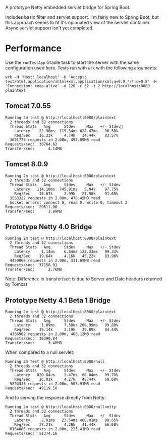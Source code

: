 A prototype Netty embedded servlet bridge for Spring Boot.

Includes basic filter and servlet support. I'm fairly new to Spring Boot, but this approach seems to fit it's opionated view of the servlet container. Async servlet support isn't yet completed.

Performance
=============

Use the `runTestApp` Gradle task to start the server with the same configuration used here. Tests run with `wrk` with the following arguments:

    wrk -H 'Host: localhost' -H 'Accept: text/html,application/xhtml+xml,application/xml;q=0.9,*/*;q=0.8' -H 'Connection: keep-alive' -d 120 -c 32 -t 2 http://localhost:8080 plaintext

Tomcat 7.0.55
-------------

    Running 2m test @ http://localhost:8080/plaintext
      2 threads and 32 connections
      Thread Stats   Avg      Stdev     Max   +/- Stdev
        Latency    22.96ms  115.34ms 628.47ms   96.50%
        Req/Sec    16.33k     4.74k   34.44k    83.57%
      3691775 requests in 2.00m, 497.09MB read
    Requests/sec:  30764.62
    Transfer/sec:      4.14MB

Tomcat 8.0.9
-------------

    Running 2m test @ http://localhost:8080/plaintext
      2 threads and 32 connections
      Thread Stats   Avg      Stdev     Max   +/- Stdev
        Latency   114.10ms  745.91ms   5.04s    97.75%
        Req/Sec    15.67k     2.99k   27.56k    91.68%
      3553322 requests in 2.00m, 478.45MB read
      Socket errors: connect 0, read 0, write 0, timeout 3
    Requests/sec:  29611.00
    Transfer/sec:      3.99MB

Prototype Netty 4.0 Bridge
-------------

    Running 2m test @ http://localhost:8080/plaintext
      2 threads and 32 connections
      Thread Stats   Avg      Stdev     Max   +/- Stdev
        Latency     1.14ms    6.64ms 128.33ms   99.33%
        Req/Sec    19.64k     4.16k   45.22k    83.96%
      4459068 requests in 2.00m, 331.69MB read
    Requests/sec:  37158.91
    Transfer/sec:      2.76MB

Note: Difference in transfer/sec is due to Server and Date headers returned by Tomcat

Prototype Netty 4.1 Beta 1 Bridge
-------------

    Running 2m test @ http://localhost:8080/plaintext
      2 threads and 32 connections
      Thread Stats   Avg      Stdev     Max   +/- Stdev
        Latency     1.09ms    7.58ms 200.99ms   99.80%
        Req/Sec    19.14k     2.19k   39.89k    84.44%
      4366902 requests in 2.00m, 408.12MB read
    Requests/sec:  36390.84
    Transfer/sec:      3.40MB

When compared to a null servlet:

    Running 2m test @ http://localhost:8080/null
      2 threads and 32 connections
      Thread Stats   Avg      Stdev     Max   +/- Stdev
        Latency   820.84us    3.47ms  66.04ms   99.70%
        Req/Sec    26.03k     4.27k   45.44k    69.68%
      5894335 requests in 2.00m, 505.91MB read
    Requests/sec:  49119.58

And to serving the response directly from Netty:

    Running 2m test @ http://localhost:8080/nullnetty
      2 threads and 32 connections
      Thread Stats   Avg      Stdev     Max   +/- Stdev
        Latency     2.01ms   23.54ms 400.01ms   99.65%
        Req/Sec    27.21k     4.26k   41.44k    66.08%
      6164886 requests in 2.00m, 223.41MB read
    Requests/sec:  51374.16
